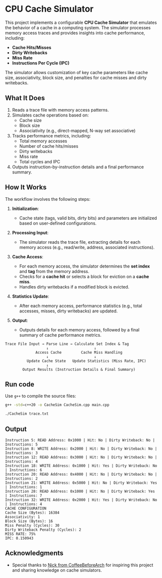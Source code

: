 # **CPU Cache Simulator**
This project implements a configurable **CPU Cache Simulator** that emulates the behavior of a cache in a computing system. The simulator processes memory access traces and provides insights into cache performance, including:
- **Cache Hits/Misses**
- **Dirty Writebacks**
- **Miss Rate**
- **Instructions Per Cycle (IPC)**

The simulator allows customization of key cache parameters like cache size, associativity, block size, and penalties for cache misses and dirty writebacks.


## **What It Does**
1. Reads a trace file with memory access patterns.
2. Simulates cache operations based on:
   - Cache size
   - Block size
   - Associativity (e.g., direct-mapped, N-way set associative)
3. Tracks performance metrics, including:
   - Total memory accesses
   - Number of cache hits/misses
   - Dirty writebacks
   - Miss rate
   - Total cycles and IPC
4. Outputs instruction-by-instruction details and a final performance summary.

## **How It Works**
The workflow involves the following steps:

1. **Initialization**:
   - Cache state (tags, valid bits, dirty bits) and parameters are initialized based on user-defined configurations.

2. **Processing Input**:
   - The simulator reads the trace file, extracting details for each memory access (e.g., read/write, address, associated instructions).

3. **Cache Access**:
   - For each memory access, the simulator determines the **set index** and **tag** from the memory address.
   - Checks for a **cache hit** or selects a block for eviction on a **cache miss**.
   - Handles dirty writebacks if a modified block is evicted.

4. **Statistics Update**:
   - After each memory access, performance statistics (e.g., total accesses, misses, dirty writebacks) are updated.

5. **Output**:
   - Outputs details for each memory access, followed by a final summary of cache performance metrics.


```plaintext
Trace File Input → Parse Line → Calculate Set Index & Tag
                   ↓                     ↓
              Access Cache         Cache Miss Handling
                   ↓                     ↓
          Update Cache State   Update Statistics (Miss Rate, IPC)
                   ↓
        Output Results (Instruction Details & Final Summary)
```

## **Run code**

Use `g++` to compile the source files:

```bash
g++ -std=c++20 -o CacheSim CacheSim.cpp main.cpp
```
```bash
./CacheSim trace.txt
```
## **Output**

```plaintext
Instruction 5: READ Address: 0x1000 | Hit: No | Dirty Writeback: No | Instructions: 5
Instruction 8: WRITE Address: 0x2000 | Hit: No | Dirty Writeback: No | Instructions: 3
Instruction 12: READ Address: 0x3000 | Hit: No | Dirty Writeback: No | Instructions: 4
Instruction 18: WRITE Address: 0x1000 | Hit: Yes | Dirty Writeback: No | Instructions: 6
Instruction 20: READ Address: 0x4000 | Hit: No | Dirty Writeback: No | Instructions: 2
Instruction 21: WRITE Address: 0x5000 | Hit: No | Dirty Writeback: Yes | Instructions: 1
Instruction 28: READ Address: 0x1000 | Hit: No | Dirty Writeback: Yes | Instructions: 7
Instruction 32: WRITE Address: 0x2000 | Hit: Yes | Dirty Writeback: No | Instructions: 4
CACHE CONFIGURATION
Cache Size (Bytes): 16384
Associativity: 1
Block Size (Bytes): 16
Miss Penalty (Cycles): 30
Dirty Writeback Penalty (Cycles): 2
MISS RATE: 75%
IPC: 0.150943
```

## **Acknowledgments**
- Special thanks to [Nick from CoffeeBeforeArch](https://www.youtube.com/@CoffeeBeforeArch) for inspiring this project and sharing knowledge on cache simulators.

